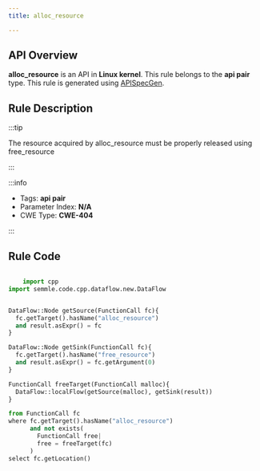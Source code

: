 ```yaml
---
title: alloc_resource

---
```



## API Overview
**alloc_resource** is an API in **Linux kernel**. This rule belongs to the **api pair** type. This rule is generated using [APISpecGen](../../tools/APISpecGen).
## Rule Description

:::tip

The resource acquired by alloc_resource must be properly released using free_resource

:::

:::info

- Tags: **api pair**
- Parameter Index: **N/A**
- CWE Type: **CWE-404**

:::

## Rule Code
```python

    import cpp
import semmle.code.cpp.dataflow.new.DataFlow


DataFlow::Node getSource(FunctionCall fc){
  fc.getTarget().hasName("alloc_resource")
  and result.asExpr() = fc
}

DataFlow::Node getSink(FunctionCall fc){
  fc.getTarget().hasName("free_resource")
  and result.asExpr() = fc.getArgument(0)
}

FunctionCall freeTarget(FunctionCall malloc){
  DataFlow::localFlow(getSource(malloc), getSink(result))
}

from FunctionCall fc
where fc.getTarget().hasName("alloc_resource")
      and not exists(
        FunctionCall free| 
        free = freeTarget(fc)
      )
select fc.getLocation()

    
```